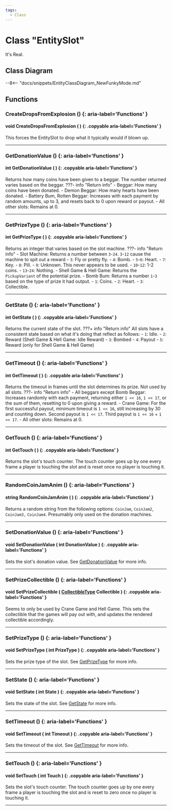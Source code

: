```yaml
---
tags:
  - Class
---
```

# Class "EntitySlot"

It's Real.

## Class Diagram
--8<-- "docs/snippets/EntityClassDiagram_NewFunkyMode.md"
## Functions

### CreateDropsFromExplosion () {: aria-label='Functions' }
#### void CreateDropsFromExplosion ( ) {: .copyable aria-label='Functions' }
This forces the EntitySlot to drop what it typically would if blown up.

___
### GetDonationValue () {: aria-label='Functions' }
#### int GetDonationValue ( ) {: .copyable aria-label='Functions' }
Returns how many coins have been given to a beggar. The number returned varies based on the beggar.
???- info "Return info"
    - Beggar: How many coins have been donated.
    - Demon Beggar: How many hearts have been donated.
    - Battery Bum, Rotten Beggar: Increases with each payment by random amounts, up to 3, and resets back to 0 upon reward or payout.
    - All other slots: Remains at 0.

___
### GetPrizeType () {: aria-label='Functions' }
#### int GetPrizeType ( ) {: .copyable aria-label='Functions' }
Returns an integer that varies based on the slot machine.
???- info "Return info"
    - Slot Machine: Returns a number between `3`-`24`. `3`-`12` cause the machine to spit out a reward
        - `3`: Fly or pretty fly.
        - `4`: Bomb.
        - `5`-`6`: Heart.
        - `7`: Key.
        - `8`: Pill.
        - `9`: Unknown. This never appears to be used.
        - `10`-`12`: 1-2 coins.
        - `13`-`24`: Nothing.
    - Shell Game & Hell Game: Returns the `PickupVariant` of the potential prize.
    - Bomb Bum: Returns a number `1`-`3` based on the type of prize it had output.
        - `1`: Coins.
        - `2`: Heart.
        - `3`: Collectible.

___
### GetState () {: aria-label='Functions' }
#### int GetState ( ) {: .copyable aria-label='Functions' }
Returns the current state of the slot.
???+ info "Return info"
    All slots have a consistent state based on what it's doing that reflect as follows:
    - `1`: Idle.
    - `2`: Reward (Shell Game & Hell Game: Idle Reward)
    - `3`: Bombed
    - `4`: Payout
    - `5`: Reward (only for Shell Game & Hell Game)

___
### GetTimeout () {: aria-label='Functions' }
#### int GetTimeout ( ) {: .copyable aria-label='Functions' }
Returns the timeout in frames until the slot determines its prize. Not used by all slots.
???- info "Return info"
    - All beggars except Bomb Beggar: Increases randomly with each payment, returning either `1 << 16`, `1 << 17`, or the sum of them, resetting to 0 upon giving a reward.
    - Crane Game: For the first successful payout, minimum timeout is `1 << 16`, still increasing by 30 and counting down. Second payout is `1 << 17`. Third payout is `1 << 16` + `1 << 17`.
    - All other slots: Remains at 0.

___
### GetTouch () {: aria-label='Functions' }
#### int GetTouch ( ) {: .copyable aria-label='Functions' }
Returns the slot's touch counter. The touch counter goes up by one every frame a player is touching the slot and is reset once no player is touching it.

___
### RandomCoinJamAnim () {: aria-label='Functions' }
#### string RandomCoinJamAnim ( ) {: .copyable aria-label='Functions' }
Returns a random string from the following options: `CoinJam`, `CoinJam2`, `CoinJam3,` `CoinJam4`. Presumably only used on the donation machines.

___
### SetDonationValue () {: aria-label='Functions' }
#### void SetDonationValue ( int DonationValue ) {: .copyable aria-label='Functions' }
Sets the slot's donation value. See [GetDonationValue](EntitySlot.md#getdonationvalue) for more info.

___
### SetPrizeCollectible () {: aria-label='Functions' }
#### void SetPrizeCollectible ( [CollectibleType](https://wofsauge.github.io/IsaacDocs/rep/enums/CollectibleType.html) Collectible ) {: .copyable aria-label='Functions' }
Seems to only be used by Crane Game and Hell Game. This sets the collectible that the games will pay out with, and updates the rendered collectible accordingly.

___
### SetPrizeType () {: aria-label='Functions' }
#### void SetPrizeType ( int PrizeType ) {: .copyable aria-label='Functions' }
Sets the prize type of the slot. See [GetPrizeType](EntitySlot.md#getprizetype) for more info.

___
### SetState () {: aria-label='Functions' }
#### void SetState ( int State ) {: .copyable aria-label='Functions' }
Sets the state of the slot. See [GetState](EntitySlot.md#getstate) for more info.

___
### SetTimeout () {: aria-label='Functions' }
#### void SetTimeout ( int Timeout ) {: .copyable aria-label='Functions' }
Sets the timeout of the slot. See [GetTimeout](EntitySlot.md#gettimeout) for more info.

___
### SetTouch () {: aria-label='Functions' }
#### void SetTouch ( int Touch ) {: .copyable aria-label='Functions' }
Sets the slot's touch counter. The touch counter goes up by one every frame a player is touching the slot and is reset to zero once no player is touching it.
___